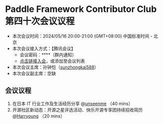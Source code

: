 # Paddle Framework Contributor Club 第四十次会议议程

- 本次会议时间：2024/05/16 20:00-21:00 (GMT+08:00) 中国标准时间 - 北京
- 本次会议接入方式：【腾讯会议】
  - 会议密码：\*\*\*\*（群内通知）
  - [点击链接入会](https://meeting.tencent.com/dm/wBYmyUucF0Zy)，或添加至会议列表
- 本次会议主席：孙钟恺（[sunzhongkai588](https://github.com/sunzhongkai588)）
- 本次会议副主席：空缺

## 会议议程

1. 在日本 IT 行业工作及生活经历分享 @[unseenme](https://github.com/unseenme) （40 mins）
2. 开源社区新动态：开源之星评选活动、快乐开源专享团持续招收简历  @[Harryoung](https://github.com/Harryoung) （20 mins）